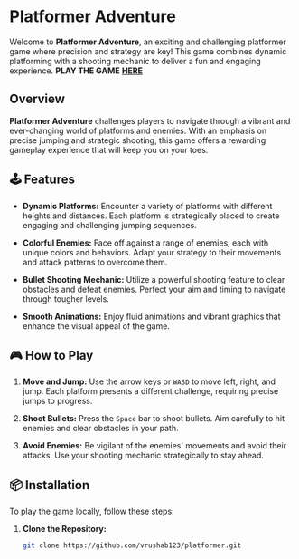 # Platformer Adventure

Welcome to **Platformer Adventure**, an exciting and challenging platformer game where precision and strategy are key! This game combines dynamic platforming with a shooting mechanic to deliver a fun and engaging experience.
**PLAY THE GAME** [**HERE**](https://vrushab123.github.io/PLATFORMER/)

## Overview

**Platformer Adventure** challenges players to navigate through a vibrant and ever-changing world of platforms and enemies. With an emphasis on precise jumping and strategic shooting, this game offers a rewarding gameplay experience that will keep you on your toes.

## 🕹️ **Features**

- **Dynamic Platforms:** Encounter a variety of platforms with different heights and distances. Each platform is strategically placed to create engaging and challenging jumping sequences.
  
- **Colorful Enemies:** Face off against a range of enemies, each with unique colors and behaviors. Adapt your strategy to their movements and attack patterns to overcome them.
  
- **Bullet Shooting Mechanic:** Utilize a powerful shooting feature to clear obstacles and defeat enemies. Perfect your aim and timing to navigate through tougher levels.
  
- **Smooth Animations:** Enjoy fluid animations and vibrant graphics that enhance the visual appeal of the game.

## 🎮 **How to Play**

1. **Move and Jump:** Use the arrow keys or `WASD` to move left, right, and jump. Each platform presents a different challenge, requiring precise jumps to progress.

2. **Shoot Bullets:** Press the `Space` bar to shoot bullets. Aim carefully to hit enemies and clear obstacles in your path.

3. **Avoid Enemies:** Be vigilant of the enemies' movements and avoid their attacks. Use your shooting mechanic strategically to stay ahead.

## 📦 **Installation**

To play the game locally, follow these steps:

1. **Clone the Repository:**

   ```bash
   git clone https://github.com/vrushab123/platformer.git

